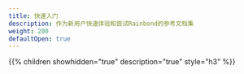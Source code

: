 ```yaml
---
title: 快速入门
description: 作为新用户快速体验和尝试Rainbond的参考文档集
weight: 200
defaultOpen: true
---
```


{{% children showhidden="true" description="true" style="h3"  %}}
